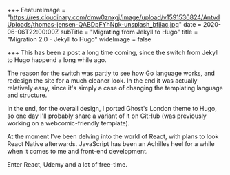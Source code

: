 +++
FeatureImage = "https://res.cloudinary.com/dmw0znxgj/image/upload/v1591536824/AntvdUploads/thomas-jensen-QABDpFYhNpk-unsplash_bfjiac.jpg"
date = 2020-06-06T22:00:00Z
subTitle = "Migrating from Jekyll to Hugo"
title = "Migration 2.0 - Jekyll to Hugo"
wideImage = false

+++
This has been a post a long time coming, since the switch from Jekyll to Hugo happend a long while ago.

The reason for the switch was partly to see how Go language works, and redesign the site for a much cleaner look. In the end it was actually relatively easy, since it's simply a case of changing the templating language and structure.

In the end, for the overall design, I ported Ghost's London theme to Hugo, so one day I'll probably share a variant of it on GitHub (was previously working on a webcomic-friendly template).

At the moment I've been delving into the world of React, with plans to look React Native afterwards. JavaScript has been an Achilles heel for a while when it comes to me and front-end development. 

Enter React, Udemy and a lot of free-time.